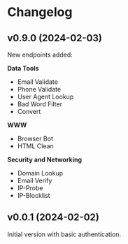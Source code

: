 # Changelog

## v0.9.0 (2024-02-03)

New endpoints added:

**Data Tools**

- Email Validate
- Phone Validate
- User Agent Lookup
- Bad Word Filter
- Convert

**WWW**

- Browser Bot
- HTML Clean

**Security and Networking**

- Domain Lookup
- Email Verify
- IP-Probe
- IP-Blocklist

## v0.0.1 (2024-02-02)

Initial version with basic authentication.
